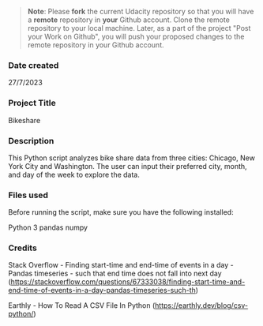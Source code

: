 >**Note**: Please **fork** the current Udacity repository so that you will have a **remote** repository in **your** Github account. Clone the remote repository to your local machine. Later, as a part of the project "Post your Work on Github", you will push your proposed changes to the remote repository in your Github account.

### Date created
27/7/2023

### Project Title
Bikeshare 

### Description
This Python script analyzes bike share data from three cities: Chicago, New York City and Washington. The user can input their preferred city, month, and day of the week to explore the data.

### Files used
Before running the script, make sure you have the following installed:

Python 3
pandas
numpy

### Credits
Stack Overflow - Finding start-time and end-time of events in a day - Pandas timeseries - such that end time does not fall into next day (https://stackoverflow.com/questions/67333038/finding-start-time-and-end-time-of-events-in-a-day-pandas-timeseries-such-th)

Earthly - How To Read A CSV File In Python (https://earthly.dev/blog/csv-python/)


